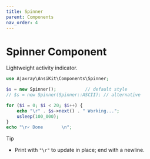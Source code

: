 ```yaml
---
title: Spinner
parent: Components
nav_order: 4
---
```


# Spinner Component

Lightweight activity indicator.

```php
use Ajaxray\AnsiKit\Components\Spinner;

$s = new Spinner();           // default style
// $s = new Spinner(Spinner::ASCII); // alternative

for ($i = 0; $i < 20; $i++) {
    echo "\r" . $s->next() . " Working...";
    usleep(100_000);
}
echo "\r✓ Done       \n";
```

Tip
- Print with `"\r"` to update in place; end with a newline.
